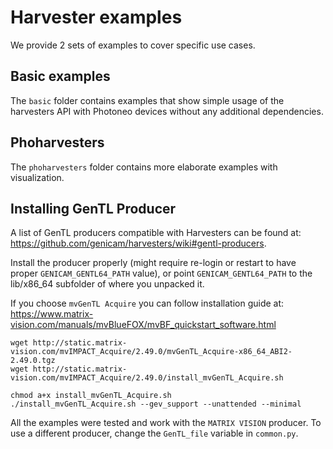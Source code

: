 # Harvester examples

We provide 2 sets of examples to cover specific use cases.


## Basic examples
The `basic` folder contains examples that show simple usage of the harvesters API with Photoneo devices without any additional dependencies.


## Phoharvesters
The `phoharvesters` folder contains more elaborate examples with visualization.


## Installing GenTL Producer
A list of GenTL producers compatible with Harvesters can be found at: 
https://github.com/genicam/harvesters/wiki#gentl-producers.

Install the producer properly (might require re-login or restart to have proper `GENICAM_GENTL64_PATH` value),
or point `GENICAM_GENTL64_PATH` to the lib/x86_64 subfolder of where you unpacked it.

If you choose `mvGenTL Acquire` you can follow installation guide at:
https://www.matrix-vision.com/manuals/mvBlueFOX/mvBF_quickstart_software.html

```
wget http://static.matrix-vision.com/mvIMPACT_Acquire/2.49.0/mvGenTL_Acquire-x86_64_ABI2-2.49.0.tgz
wget http://static.matrix-vision.com/mvIMPACT_Acquire/2.49.0/install_mvGenTL_Acquire.sh

chmod a+x install_mvGenTL_Acquire.sh
./install_mvGenTL_Acquire.sh --gev_support --unattended --minimal
```

All the examples were tested and work with the `MATRIX VISION` producer. 
To use a different producer, change the `GenTL_file` variable in `common.py`.